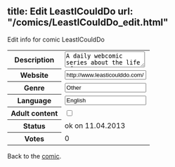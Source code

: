 title: Edit LeastICouldDo
url: "/comics/LeastICouldDo_edit.html"
---
Edit info for comic LeastICouldDo

<form name="comic" action="http://gaepostmail.appengine.com/comic" name="post">
<table class="comicinfo">
<tr>
<th>Description</th><td><textarea name="description">A daily webcomic series about the life of Rayne Summers. Created by Ryan Sohmer and Lar deSouza.</textarea></td>
</tr>
<tr>
<th>Website</th><td><input type="text" name="url" value="http://www.leasticoulddo.com/"/></td>
</tr>
<tr>
<th>Genre</th><td><input type="text" name="genre" value="Other"/></td>
</tr>
<tr>
<th>Language</th><td><input type="text" name="language" value="English"/></td>
</tr>
<tr>
<th>Adult content</th><td><input type="checkbox" name="adult" value="adult" /></td>
</tr>
<tr>
<th>Status</th><td>ok on 11.04.2013</td>
</tr>
<tr>
<th>Votes</th><td>0</div></td>
</tr>
</table>
</form>

Back to the [comic](/comics/LeastICouldDo.html).
